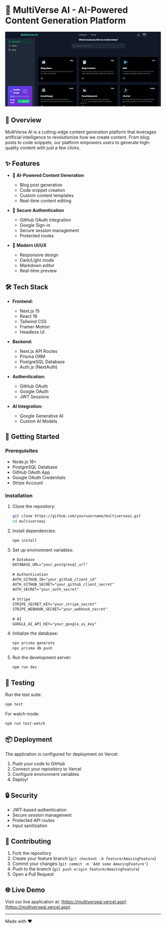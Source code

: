 # 🚀 MultiVerse AI - AI-Powered Content Generation Platform

![MultiVerse AI](Dash.png)

## 🌟 Overview

MultiVerse AI is a cutting-edge content generation platform that leverages artificial intelligence to revolutionize how we create content. From blog posts to code snippets, our platform empowers users to generate high-quality content with just a few clicks.

## ✨ Features

- 🤖 **AI-Powered Content Generation**
  - Blog post generation
  - Code snippet creation
  - Custom content templates
  - Real-time content editing

- 🔐 **Secure Authentication**
  - GitHub OAuth integration
  - Google Sign-in
  - Secure session management
  - Protected routes

- 🎨 **Modern UI/UX**
  - Responsive design
  - Dark/Light mode
  - Markdown editor
  - Real-time preview

## 🛠️ Tech Stack

- **Frontend:**
  - Next.js 15
  - React 18
  - Tailwind CSS
  - Framer Motion
  - Headless UI

- **Backend:**
  - Next.js API Routes
  - Prisma ORM
  - PostgreSQL Database
  - Auth.js (NextAuth)

- **Authentication:**
  - GitHub OAuth
  - Google OAuth
  - JWT Sessions

- **AI Integration:**
  - Google Generative AI
  - Custom AI Models

## 🚀 Getting Started

### Prerequisites

- Node.js 18+
- PostgreSQL Database
- GitHub OAuth App
- Google OAuth Credentials
- Stripe Account

### Installation

1. Clone the repository:
   ```bash
   git clone https://github.com/yourusername/multiverseai.git
   cd multiverseai
   ```

2. Install dependencies:
   ```bash
   npm install
   ```

3. Set up environment variables:
   ```env
   # Database
   DATABASE_URL="your_postgresql_url"

   # Authentication
   AUTH_GITHUB_ID="your_github_client_id"
   AUTH_GITHUB_SECRET="your_github_client_secret"
   AUTH_SECRET="your_auth_secret"

   # Stripe
   STRIPE_SECRET_KEY="your_stripe_secret"
   STRIPE_WEBHOOK_SECRET="your_webhook_secret"

   # AI
   GOOGLE_AI_API_KEY="your_google_ai_key"
   ```

4. Initialize the database:
   ```bash
   npx prisma generate
   npx prisma db push
   ```

5. Run the development server:
   ```bash
   npm run dev
   ```

## 🧪 Testing

Run the test suite:
```bash
npm test
```

For watch mode:
```bash
npm run test-watch
```

## 📦 Deployment

The application is configured for deployment on Vercel:

1. Push your code to GitHub
2. Connect your repository to Vercel
3. Configure environment variables
4. Deploy!

## 🔒 Security

- JWT-based authentication
- Secure session management
- Protected API routes
- Input sanitization

## 🤝 Contributing

1. Fork the repository
2. Create your feature branch (`git checkout -b feature/AmazingFeature`)
3. Commit your changes (`git commit -m 'Add some AmazingFeature'`)
4. Push to the branch (`git push origin feature/AmazingFeature`)
5. Open a Pull Request

## 🌐 Live Demo

Visit our live application at: [https://multiverseai.vercel.app](https://multiverseai.vercel.app)

---

Made with ❤️ 
